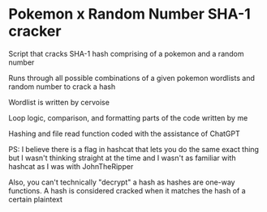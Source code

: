 # Pokemon x Random Number SHA-1 cracker

Script that cracks SHA-1 hash comprising of a pokemon and a random number

Runs through all possible combinations of a given pokemon wordlists and random number to crack a hash

Wordlist is written by cervoise 


Loop logic, comparison, and formatting parts of the code written by me


Hashing and file read function coded with the assistance of ChatGPT


PS: I believe there is a flag in hashcat that lets you do the same exact thing but I wasn't thinking straight at the time and I wasn't as familiar with hashcat as I was with JohnTheRipper


Also, you can't technically "decrypt" a hash as hashes are one-way functions. A hash is considered cracked when it matches the hash of a certain plaintext
